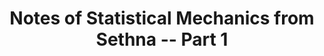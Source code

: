 ---
layout: post
title: Notes of Statistical Mechanics from Sethna -- Part 1
categories: comp_phys
---